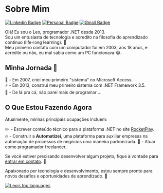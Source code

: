 # Sobre Mim 

[![Linkedin Badge](https://img.shields.io/badge/-LinkedIn-6633cc?style=flat-square&logo=Linkedin&logoColor=white&link=https://www.linkedin.com/in/fernanda-kipper-5958a61a9/)](https://www.linkedin.com/in/fernanda-kipper-5958a61a9/)
[![Personal Badge](https://img.shields.io/badge/-Website-6633cc?style=flat-square&logo=Me&logoColor=white&link=https://www.fernandakipper.com/)](https://fernandakipper.com/)
[![Gmail Badge](https://img.shields.io/badge/-nanda.kipper@gmail.com-6633cc?style=flat-square&logo=Gmail&logoColor=white&link=mailto:nanda.kipper@gmail.com)](mailto:nanda.kipper@gmail.com)

Olá! Eu sou o Leo, programador .NET desde 2013. <br>
Sou um entusiasta de tecnologia e acredito na filosofia do aprendizado contínuo (life-long learning). :muscle: <br>
Meu primeiro contato com um computador foi em 2003, aos 18 anos, e acredite ou não, eu mal sabia como um PC funcionava :joy:. <br>

## Minha Jornada 🚀

:walking: - Em 2007, criei meu primeiro "sistema" no Microsoft Access. <br>
:zap: - Em 2013, construí meu primeiro sistema com .NET Framework 3.5. <br>
:runner: - De lá pra cá, não parei mais de programar ... <br>

## O Que Estou Fazendo Agora

Atualmente, minhas principais ocupações incluem:

:pencil2: - Escrever conteúdo técnico para a plataforma .NET no site [RocketPlay](https://www.rocketplay.com.br).
:fire:    - Construir a **Automatizei**, uma plataforma para auxiliar empresas na automação de processos de negócios uma maneira padronizada.
:wrench:  - Atuar como programador freelancer.

Se você estiver precisando desenvolver algum projeto, fique à vontade para [entrar em contato](mailto:seuemail@exemplo.com). 📧

Apaixonado por tecnologia e desenvolvimento, estou sempre pronto para novos desafios e oportunidades de aprendizado. 👊

<div align="left">
  
  [![Leojs top languages](https://github-readme-stats.vercel.app/api/top-langs/?username=leojs-net&theme=blue-white)](https://github.com/anuraghazra/github-readme-stats)

</div>
